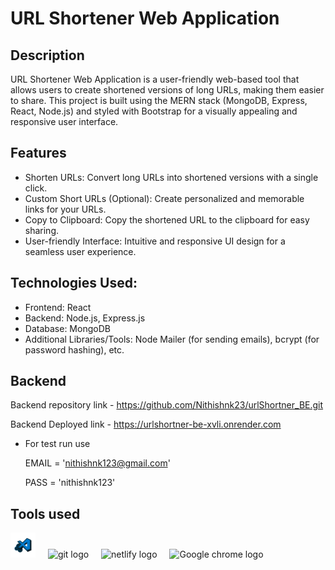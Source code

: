 # URL Shortener Web Application

## Description
URL Shortener Web Application is a user-friendly web-based tool that allows users to create shortened versions of long URLs, making them easier to share. This project is built using the MERN stack (MongoDB, Express, React, Node.js) and styled with Bootstrap for a visually appealing and responsive user interface.

## Features
- Shorten URLs: Convert long URLs into shortened versions with a single click.
- Custom Short URLs (Optional): Create personalized and memorable links for your URLs.
- Copy to Clipboard: Copy the shortened URL to the clipboard for easy sharing.
- User-friendly Interface: Intuitive and responsive UI design for a seamless user experience.

## Technologies Used:

* Frontend: React
* Backend: Node.js, Express.js
* Database: MongoDB
* Additional Libraries/Tools: Node Mailer (for sending emails), bcrypt (for password hashing), etc.
## Backend

Backend repository link - https://github.com/Nithishnk23/urlShortner_BE.git

Backend Deployed link - https://urlshortner-be-xvli.onrender.com

* For test run use

  EMAIL = 'nithishnk123@gmail.com'
  
  PASS = 'nithishnk123'

## Tools used

 <div align="left">
  <img src="https://raw.githubusercontent.com/vscode-icons/vscode-icons/master/images/logo@3x.png" height="40" alt="vscode logo"  />
  <img width="12" />
  <img src="https://cdn.simpleicons.org/git/F05032" height="40" alt="git logo"  />
  <img width="12" />
  <img src="https://cdn.simpleicons.org/netlify/00C7B7" height="40" alt="netlify logo"  />
  <img width="12" />
  <img src="https://upload.wikimedia.org/wikipedia/commons/thumb/e/e1/Google_Chrome_icon_%28February_2022%29.svg/72px-Google_Chrome_icon_%28February_2022%29.svg.png" height="40" alt="Google chrome logo"  />
</div>
